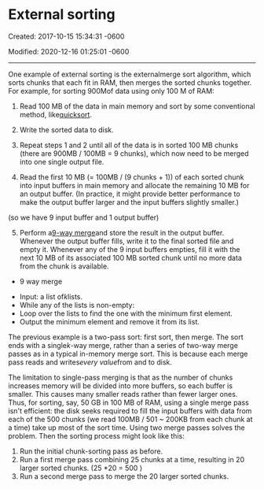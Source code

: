 # External sorting

Created: 2017-10-15 15:34:31 -0600

Modified: 2020-12-16 01:25:01 -0600

---

One example of external sorting is the externalmerge sort algorithm, which sorts chunks that each fit in RAM, then merges the sorted chunks together. For example, for sorting 900Mof data using only 100 M of RAM:







1.  Read 100 MB of the data in main memory and sort by some conventional method, like[quicksort](https://en.wikipedia.org/wiki/Quicksort).
2.  Write the sorted data to disk.
3.  Repeat steps 1 and 2 until all of the data is in sorted 100 MB chunks (there are 900MB / 100MB = 9 chunks), which now need to be merged into one single output file.





4.  Read the first 10 MB (= 100MB / (9 chunks + 1)) of each sorted chunk into input buffers in main memory and allocate the remaining 10 MB for an output buffer. (In practice, it might provide better performance to make the output buffer larger and the input buffers slightly smaller.)

(so we have 9 input buffer and 1 output buffer)



5.  Perform a[9-way merge](https://en.wikipedia.org/wiki/K-way_merging)and store the result in the output buffer. Whenever the output buffer fills, write it to the final sorted file and empty it. Whenever any of the 9 input buffers empties, fill it with the next 10 MB of its associated 100 MB sorted chunk until no more data from the chunk is available.



- 9 way merge

<!-- -->
- Input: a list of*k*lists.
- While any of the lists is non-empty:
- Loop over the lists to find the one with the minimum first element.
- Output the minimum element and remove it from its list.













The previous example is a two-pass sort: first sort, then merge. The sort ends with a single*k*-way merge, rather than a series of two-way merge passes as in a typical in-memory merge sort. This is because each merge pass reads and writes*every value*from and to disk.



The limitation to single-pass merging is that as the number of chunks increases memory will be divided into more buffers, so each buffer is smaller. This causes many smaller reads rather than fewer larger ones. Thus, for sorting, say, 50 GB in 100 MB of RAM, using a single merge pass isn't efficient: the disk seeks required to fill the input buffers with data from each of the 500 chunks (we read 100MB / 501 ~ 200KB from each chunk at a time) take up most of the sort time. Using two merge passes solves the problem. Then the sorting process might look like this:

1.  Run the initial chunk-sorting pass as before.
2.  Run a first merge pass combining 25 chunks at a time, resulting in 20 larger sorted chunks. (25 *20 = 500 )
3.  Run a second merge pass to merge the 20 larger sorted chunks.





